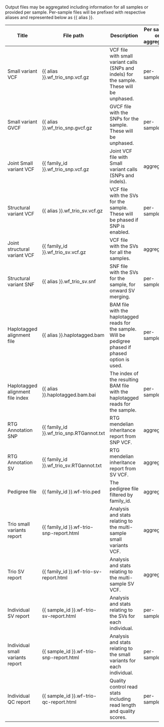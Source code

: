 Output files may be aggregated including information for all samples or provided per sample. Per-sample files will be prefixed with respective aliases and represented below as {{ alias }}.

| Title | File path | Description | Per sample or aggregated |
|-------|-----------|-------------|--------------------------|
| Small variant VCF | {{ alias }}.wf_trio_snp.vcf.gz | VCF file with small variant calls (SNPs and indels) for the sample. These will be unphased. | per-sample |
| Small variant GVCF | {{ alias }}.wf_trio_snp.gvcf.gz | GVCF file with the SNPs for the sample. These will be unphased. | per-sample |
| Joint Small variant VCF | {{ family_id }}.wf_trio_snp.vcf.gz | Joint VCF file with Small variant calls (SNPs and indels). | aggregated |
| Structural variant VCF | {{ alias }}.wf_trio_sv.vcf.gz | VCF file with the SVs for the sample. These will be phased if SNP is enabled. | per-sample |
| Joint structural variant VCF | {{ family_id }}.wf_trio_sv.vcf.gz | VCF file with the SVs for all the samples. | aggregated |
| Structural variant SNF | {{ alias }}.wf_trio_sv.snf | SNF file with the SVs for the sample, for onward SV merging. | per-sample |
| Haplotagged alignment file | {{ alias }}.haplotagged.bam | BAM file with the haplotagged reads for the sample. Will be pedigree phased if phased option is used. | per-sample |
| Haplotagged alignment file index | {{ alias }}.haplotagged.bam.bai | The index of the resulting BAM file with the haplotagged reads for the sample. | per-sample |
| RTG Annotation SNP | {{ family_id }}.wf_trio_snp.RTGannot.txt | RTG mendelian inheritance report from SNP VCF. | aggregated |
| RTG Annotation SV | {{ family_id }}.wf_trio_sv.RTGannot.txt | RTG mendelian inheritance report from SV VCF. | aggregated |
| Pedigree file | {{ family_id }}.wf-trio.ped | The pedigree file filtered by family_id. | aggregated |
| Trio small variants report | {{ family_id }}.wf-trio-snp-report.html | Analysis and stats relating to the multi-sample small variants VCF. | aggregated |
| Trio SV report | {{ family_id }}.wf-trio-sv-report.html | Analysis and stats relating to the multi-sample SV VCF. | aggregated |
| Individual SV report | {{ sample_id }}.wf-trio-sv-report.html | Analysis and stats relating to the SVs for each individual. | per-sample |
| Individual small variants report | {{ sample_id }}.wf-trio-snp-report.html | Analysis and stats relating to the small variants for each individual. | per-sample |
| Individual QC report | {{ sample_id }}.wf-trio-qc-report.html | Quality control read stats including read length and quality scores. | per-sample |
